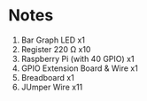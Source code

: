 # Notes
1. Bar Graph LED x1
2. Register 220 Ω x10
4. Raspberry Pi (with 40 GPIO) x1 
5. GPIO Extension Board & Wire x1
6. Breadboard x1
7. JUmper Wire x11
